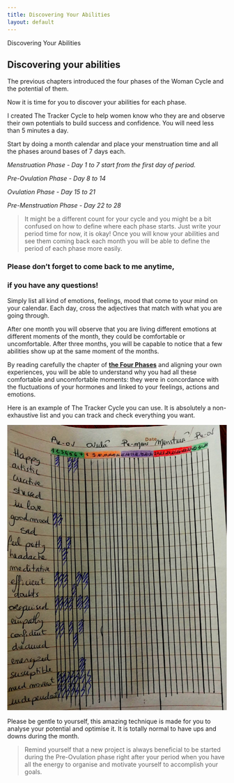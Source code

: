 ```yaml
---
title: Discovering Your Abilities
layout: default
---
```


<section id="home" class="module-hero module-parallax module-fade module-full-height bg-dark-50" data-background="/assets/images/19.jpeg">

  <div class="hs-caption container">
    <div class="caption-content">
      <div class="hs-title-size-3 font-alt m-b-20">
        Discovering Your Abilities
      </div>
    </div>
  </div>

</section >

<div class="wrapper">
<div class="container-fluid">

<div class="row relative">

<div class="col-sm-12 col-md-12">

<section id="bless" markdown="1">


# Discovering your abilities

The previous chapters introduced the four phases of the Woman Cycle and the potential of them.

Now it is time for you to discover your abilities for each phase.

I created <span class="pink-font">The Tracker Cycle</span> to help women know who they are and observe their own potentials to build success and confidence.
You will need less than 5 minutes a day.

Start by doing a month calendar and place your menstruation time and all the phases around bases of 7 days each.

*Menstruation Phase - Day 1 to 7 start from the first day of period.*

*Pre-Ovulation Phase - Day 8 to 14*

*Ovulation Phase - Day 15 to 21*

*Pre-Menstruation Phase - Day 22 to 28*

>It might be a different count for your cycle and you might be a bit confused on how to define where each phase starts. Just write your period time for now, it is okay!
Once you will know your abilities and see them coming back each month you will be able to define the period of each phase more easily.

### Please don’t forget to come back to me anytime,
### if you have any questions!

Simply list all kind of emotions, feelings, mood that come to your mind on your calendar.
Each day, cross the adjectives that match with what you are going through.

After one month you will observe that you are living different emotions at different moments of the month, they could be comfortable or uncomfortable. After three months, you will be capable to notice that a few abilities show up at the same moment of the months.

By reading carefully the chapter of [**the Four Phases**](/the-four-phases) and aligning your own experiences, you will be able to understand why you had all these comfortable and uncomfortable moments: they were in concordance with the fluctuations of your hormones and linked to your feelings, actions and emotions.

Here is an example of The Tracker Cycle you can use. It is absolutely a non-exhaustive list and you can track and check everything you want.

![picture](/assets/images/activity.jpg)

Please be gentle to yourself, this amazing technique is made for you to analyse your potential and optimise it. It is totally normal to have ups and downs during the month.

>Remind yourself that a new project is always beneficial to be started during the Pre-Ovulation phase right after your period when you have all the energy to organise and motivate yourself to accomplish your goals.



</section>

</div>
</div>
</div>
</div>
